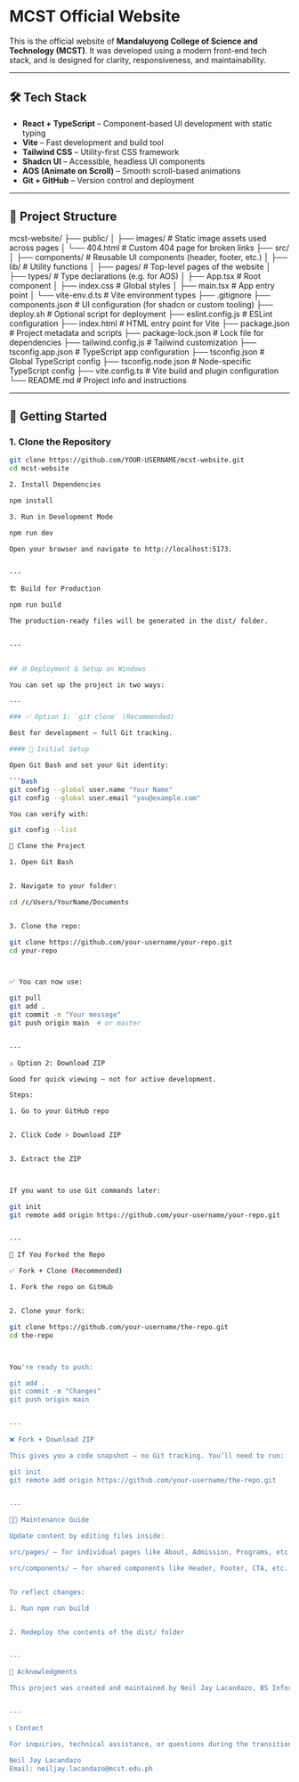 # MCST Official Website

This is the official website of **Mandaluyong College of Science and Technology (MCST)**. It was developed using a modern front-end tech stack, and is designed for clarity, responsiveness, and maintainability.

---

## 🛠 Tech Stack

- **React + TypeScript** – Component-based UI development with static typing
- **Vite** – Fast development and build tool
- **Tailwind CSS** – Utility-first CSS framework
- **Shadcn UI** – Accessible, headless UI components
- **AOS (Animate on Scroll)** – Smooth scroll-based animations
- **Git + GitHub** – Version control and deployment

---

## 📁 Project Structure

mcst-website/ ├── public/ │   ├── images/               # Static image assets used across pages │   └── 404.html              # Custom 404 page for broken links ├── src/ │   ├── components/           # Reusable UI components (header, footer, etc.) │   ├── lib/                  # Utility functions │   ├── pages/                # Top-level pages of the website │   ├── types/                # Type declarations (e.g. for AOS) │   ├── App.tsx               # Root component │   ├── index.css             # Global styles │   ├── main.tsx              # App entry point │   └── vite-env.d.ts         # Vite environment types ├── .gitignore ├── components.json           # UI configuration (for shadcn or custom tooling) ├── deploy.sh                 # Optional script for deployment ├── eslint.config.js          # ESLint configuration ├── index.html                # HTML entry point for Vite ├── package.json              # Project metadata and scripts ├── package-lock.json         # Lock file for dependencies ├── tailwind.config.js        # Tailwind customization ├── tsconfig.app.json         # TypeScript app configuration ├── tsconfig.json             # Global TypeScript config ├── tsconfig.node.json        # Node-specific TypeScript config ├── vite.config.ts            # Vite build and plugin configuration └── README.md                 # Project info and instructions

---

## 🚀 Getting Started

### 1. Clone the Repository

```bash
git clone https://github.com/YOUR-USERNAME/mcst-website.git
cd mcst-website

2. Install Dependencies

npm install

3. Run in Development Mode

npm run dev

Open your browser and navigate to http://localhost:5173.


---

🏗️ Build for Production

npm run build

The production-ready files will be generated in the dist/ folder.


---


## 🌐 Deployment & Setup on Windows

You can set up the project in two ways:

---

### ✅ Option 1: `git clone` (Recommended)

Best for development — full Git tracking.

#### 📌 Initial Setup

Open Git Bash and set your Git identity:

```bash
git config --global user.name "Your Name"
git config --global user.email "you@example.com"

You can verify with:

git config --list

🚀 Clone the Project

1. Open Git Bash


2. Navigate to your folder:

cd /c/Users/YourName/Documents


3. Clone the repo:

git clone https://github.com/your-username/your-repo.git
cd your-repo



✅ You can now use:

git pull
git add .
git commit -m "Your message"
git push origin main  # or master


---

⚠️ Option 2: Download ZIP

Good for quick viewing — not for active development.

Steps:

1. Go to your GitHub repo


2. Click Code > Download ZIP


3. Extract the ZIP



If you want to use Git commands later:

git init
git remote add origin https://github.com/your-username/your-repo.git


---

🔀 If You Forked the Repo

✅ Fork + Clone (Recommended)

1. Fork the repo on GitHub


2. Clone your fork:

git clone https://github.com/your-username/the-repo.git
cd the-repo



You're ready to push:

git add .
git commit -m "Changes"
git push origin main


---

❌ Fork + Download ZIP

This gives you a code snapshot — no Git tracking. You’ll need to run:

git init
git remote add origin https://github.com/your-username/the-repo.git


---

👨‍🔧 Maintenance Guide

Update content by editing files inside:

src/pages/ – for individual pages like About, Admission, Programs, etc.

src/components/ – for shared components like Header, Footer, CTA, etc.


To reflect changes:

1. Run npm run build


2. Redeploy the contents of the dist/ folder


---

🤝 Acknowledgments

This project was created and maintained by Neil Jay Lacandazo, BS Information Systems student, as a contribution to the MCST community.


---

📞 Contact

For inquiries, technical assistance, or questions during the transition:

Neil Jay Lacandazo
Email: neiljay.lacandazo@mcst.edu.ph